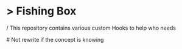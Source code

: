 # > Fishing Box 

/ This repository contains various custom Hooks to help who needs

\# Not rewrite if the concept is knowing

